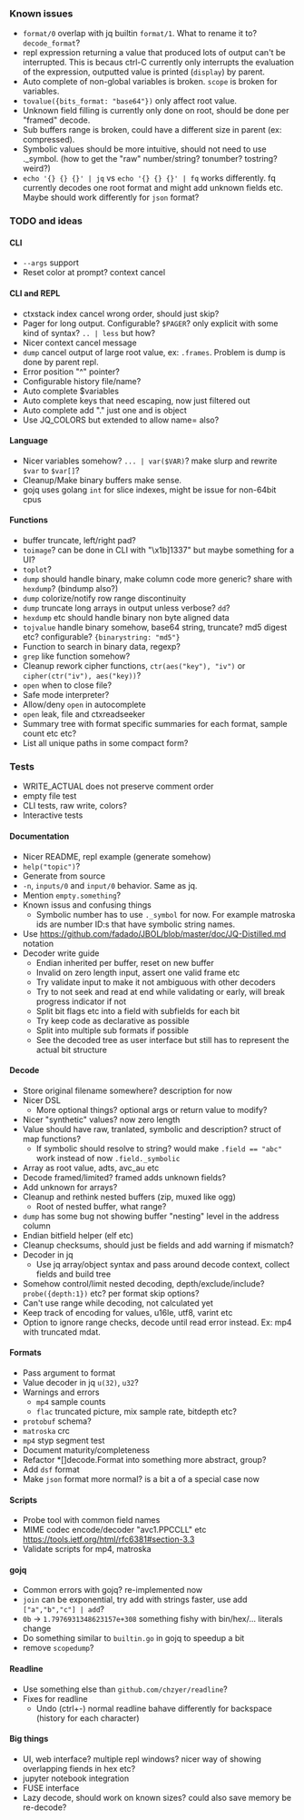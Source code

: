 ### Known issues

- `format/0` overlap with jq builtin `format/1`. What to rename it to? `decode_format`?
- repl expression returning a value that produced lots of output can't be interrupted. This is becaus ctrl-C currently only interrupts the evaluation of the expression, outputted value is printed (`display`) by parent.
- Auto complete of non-global variables is broken. `scope` is broken for variables.
- `tovalue({bits_format: "base64"})` only affect root value.
- Unknown field filling is currently only done on root, should be done per "framed" decode.
- Sub buffers range is broken, could have a different size in parent (ex: compressed).
- Symbolic values should be more intuitive, should not need to use ._symbol. (how to get the "raw" number/string? tonumber? tostring? weird?)
- `echo '{} {} {}' | jq` vs `echo '{} {} {}' | fq` works differently. fq currently decodes one root format and might add unknown fields etc. Maybe should work differently for `json` format?

### TODO and ideas

#### CLI

- `--args` support
- Reset color at prompt? context cancel

#### CLI and REPL

- ctxstack index cancel wrong order, should just skip?
- Pager for long output. Configurable? `$PAGER`? only explicit with some kind of syntax? `.. | less` but how?
- Nicer context cancel message
- `dump` cancel output of large root value, ex: `.frames`. Problem is dump is done by parent repl.
- Error position "^" pointer?
- Configurable history file/name?
- Auto complete $variables
- Auto complete keys that need escaping, now just filtered out
- Auto complete add "." just one and is object
- Use JQ_COLORS but extended to allow name= also?

#### Language

- Nicer variables somehow? `... | var($VAR)`? make slurp and rewrite `$var` to `$var[]`?
- Cleanup/Make binary buffers make sense.
- gojq uses golang `int` for slice indexes, might be issue for non-64bit cpus

#### Functions

- buffer truncate, left/right pad?
- `toimage`? can be done in CLI with "\x1b]1337" but maybe something for a UI?
- `toplot`?
- `dump` should handle binary, make column code more generic? share with `hexdump`? (bindump also?)
- `dump` colorize/notify row range discontinuity
- `dump` truncate long arrays in output unless verbose? `dd`?
- `hexdump` etc should handle binary non byte aligned data
- `tojvalue` handle binary somehow, base64 string, truncate? md5 digest etc? configurable? `{binarystring: "md5"}`
- Function to search in binary data, regexp?
- `grep` like function somehow?
- Cleanup rework cipher functions, `ctr(aes("key"), "iv")` or `cipher(ctr("iv"), aes("key))`?
- `open` when to close file?
- Safe mode interpreter?
- Allow/deny `open` in autocomplete
- `open` leak, file and ctxreadseeker
- Summary tree with format specific summaries for each format, sample count etc etc?
- List all unique paths in some compact form?

### Tests

- WRITE_ACTUAL does not preserve comment order
- empty file test
- CLI tests, raw write, colors?
- Interactive tests

#### Documentation

- Nicer README, repl example (generate somehow)
- `help("topic")`?
- Generate from source
- `-n`, `inputs/0` and `input/0` behavior. Same as jq.
- Mention `empty.something`?
- Known issus and confusing things
  - Symbolic number has to use `._symbol` for now. For example matroska ids are number ID:s that have symbolic string names.
- Use https://github.com/fadado/JBOL/blob/master/doc/JQ-Distilled.md notation
- Decoder write guide
  - Endian inherited per buffer, reset on new buffer
  - Invalid on zero length input, assert one valid frame etc
  - Try validate input to make it not ambiguous with other decoders
  - Try to not seek and read at end while validating or early, will break progress indicator if not
  - Split bit flags etc into a field with subfields for each bit
  - Try keep code as declarative as possible
  - Split into multiple sub formats if possible
  - See the decoded tree as user interface but still has to represent the actual bit structure

#### Decode

- Store original filename somewhere? description for now
- Nicer DSL
  - More optional things? optional args or return value to modify?
- Nicer "synthetic" values? now zero length
- Value should have raw, tranlated, symbolic and description? struct of map functions?
  - If symbolic should resolve to string? would make `.field == "abc"` work instead of now `.field._symbolic`
- Array as root value, adts, avc_au etc
- Decode framed/limited? framed adds unknown fields?
- Add unknown for arrays?
- Cleanup and rethink nested buffers (zip, muxed like ogg)
  - Root of nested buffer, what range?
- `dump` has some bug not showing buffer "nesting" level in the address column
- Endian bitfield helper (elf etc)
- Cleanup checksums, should just be fields and add warning if mismatch?
- Decoder in jq
  - Use jq array/object syntax and pass around decode context, collect fields and build tree
- Somehow control/limit nested decoding, depth/exclude/include? `probe({depth:1})` etc? per format skip options?
- Can't use range while decoding, not calculated yet
- Keep track of encoding for values, u16le, utf8, varint etc
- Option to ignore range checks, decode until read error instead. Ex: mp4 with truncated mdat.

#### Formats

- Pass argument to format
- Value decoder in jq `u(32)`, `u32`?
- Warnings and errors
  - `mp4` sample counts
  - `flac` truncated picture, mix sample rate, bitdepth etc?
- `protobuf` schema?
- `matroska` crc
- `mp4` styp segment test
- Document maturity/completeness
- Refactor *[]decode.Format into something more abstract, group?
- Add `dsf` format
- Make `json` format more normal? is a bit a of a special case now

#### Scripts

- Probe tool with common field names
- MIME codec encode/decoder "avc1.PPCCLL" etc https://tools.ietf.org/html/rfc6381#section-3.3
- Validate scripts for mp4, matroska

#### gojq

- Common errors with gojq? re-implemented now
- `join` can be exponential, try add with strings faster, use add `["a","b","c"] | add`?
- `0b` -> `1.7976931348623157e+308` something fishy with bin/hex/... literals change
- Do something similar to `builtin.go` in gojq to speedup a bit
- remove `scopedump`?

#### Readline

- Use something else than `github.com/chzyer/readline`?
- Fixes for readline
  - Undo (ctrl+-) normal readline bahave differently for backspace (history for each character)

#### Big things

- UI, web interface? multiple repl windows? nicer way of showing overlapping fiends in hex etc?
- jupyter notebook integration
- FUSE interface
- Lazy decode, should work on known sizes? could also save memory be re-decode?
